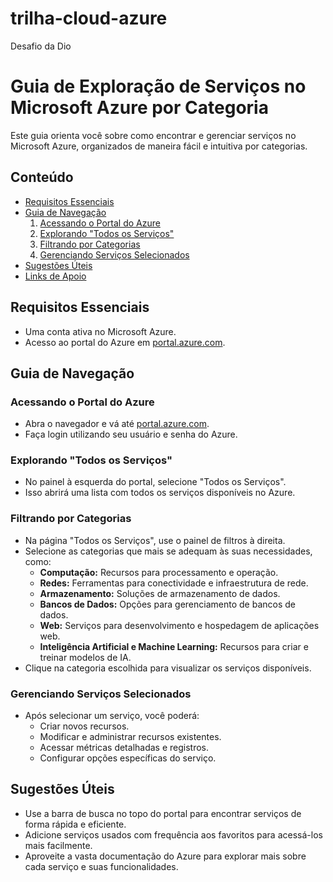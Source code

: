 # trilha-cloud-azure
 Desafio da Dio
# Guia de Exploração de Serviços no Microsoft Azure por Categoria

Este guia orienta você sobre como encontrar e gerenciar serviços no Microsoft Azure, organizados de maneira fácil e intuitiva por categorias.

## Conteúdo
- [Requisitos Essenciais](#requisitos-essenciais)
- [Guia de Navegação](#guia-de-navegação)
  1. [Acessando o Portal do Azure](#acessando-o-portal-do-azure)
  2. [Explorando "Todos os Serviços"](#explorando-todos-os-serviços)
  3. [Filtrando por Categorias](#filtrando-por-categorias)
  4. [Gerenciando Serviços Selecionados](#gerenciando-serviços-selecionados)
- [Sugestões Úteis](#sugestões-úteis)
- [Links de Apoio](#links-de-apoio)

## Requisitos Essenciais
- Uma conta ativa no Microsoft Azure.
- Acesso ao portal do Azure em [portal.azure.com](https://portal.azure.com).

## Guia de Navegação

### Acessando o Portal do Azure
- Abra o navegador e vá até [portal.azure.com](https://portal.azure.com).
- Faça login utilizando seu usuário e senha do Azure.

### Explorando "Todos os Serviços"
- No painel à esquerda do portal, selecione "Todos os Serviços".
- Isso abrirá uma lista com todos os serviços disponíveis no Azure.

### Filtrando por Categorias
- Na página "Todos os Serviços", use o painel de filtros à direita.
- Selecione as categorias que mais se adequam às suas necessidades, como:
  - **Computação:** Recursos para processamento e operação.
  - **Redes:** Ferramentas para conectividade e infraestrutura de rede.
  - **Armazenamento:** Soluções de armazenamento de dados.
  - **Bancos de Dados:** Opções para gerenciamento de bancos de dados.
  - **Web:** Serviços para desenvolvimento e hospedagem de aplicações web.
  - **Inteligência Artificial e Machine Learning:** Recursos para criar e treinar modelos de IA.
- Clique na categoria escolhida para visualizar os serviços disponíveis.

### Gerenciando Serviços Selecionados
- Após selecionar um serviço, você poderá:
  - Criar novos recursos.
  - Modificar e administrar recursos existentes.
  - Acessar métricas detalhadas e registros.
  - Configurar opções específicas do serviço.

## Sugestões Úteis
- Use a barra de busca no topo do portal para encontrar serviços de forma rápida e eficiente.
- Adicione serviços usados com frequência aos favoritos para acessá-los mais facilmente.
- Aproveite a vasta documentação do Azure para explorar mais sobre cada serviço e suas funcionalidades.

